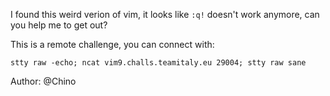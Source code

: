I found this weird verion of vim, it looks like `:q!` doesn't work anymore, can you help me to get out?

This is a remote challenge, you can connect with:

`stty raw -echo; ncat vim9.challs.teamitaly.eu 29004; stty raw sane`

Author: @Chino